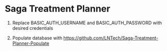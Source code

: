 # Saga Treatment Planner

1. Replace BASIC_AUTH_USERNAME and BASIC_AUTH_PASSWORD with desired credentials

2. Populate database with https://github.com/LNTech/Saga-Treatment-Planner-Populate


